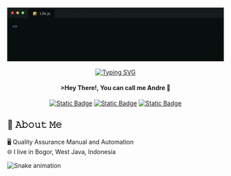 ![](https://github.com/m-mdy-m/m-mdy-m/blob/main/Life.js.gif)

<div align="center">
  <a href="https://git.io/typing-svg"><img src="https://readme-typing-svg.demolab.com?font=Roboto+Mono&size=22&pause=1000&random=false&width=435&lines=Self-taught+Quality+Assurance%2C;Manual+and+Automation+Tester%2C;Love+to+learn+new+stuffs..%3C3+" alt="Typing SVG" /></a>
</div>

<h4 align="center">>Hey There!, You can call me Andre 👋</h4>

<div align="center">
  <a href="https://www.instagram.com/andriyanto_sa/"><img alt="Static Badge" src="https://img.shields.io/badge/Instagram-DD2A7B?style=for-the-badge&logo=instagram&logoColor=%23ffffff&link=https%3A%2F%2Fwww.instagram.com%2Fandriyanto_sa%2F"></a>
  <a href="https://www.linkedin.com/in/andriyantosa/"><img alt="Static Badge" src="https://img.shields.io/badge/Linkedin-0077B5?style=for-the-badge&logo=linkedin&logoColor=%23ffffff"></a>
  <a href="https://www.facebook.com/andriyantoSA"><img alt="Static Badge" src="https://img.shields.io/badge/Facebook-316FF6?style=for-the-badge&logo=facebook&logoColor=%23ffffff"></a>
</div>

<h2>📖 𝙰𝚋𝚘𝚞𝚝 𝙼𝚎</h2>
  <p>
    🖥 Quality Assurance Manual and Automation</br>
    🌐 I live in Bogor, West Java, Indonesia</br>
    
</p>



<img src="https://raw.githubusercontent.com/maurodesouza/maurodesouza/output/snake.svg" alt="Snake animation" />





